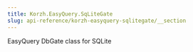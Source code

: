 ```yaml
---
title: Korzh.EasyQuery.SqLiteGate
slug: api-reference/korzh-easyquery-sqlitegate/__section
---
```

EasyQuery DbGate class for SQLite